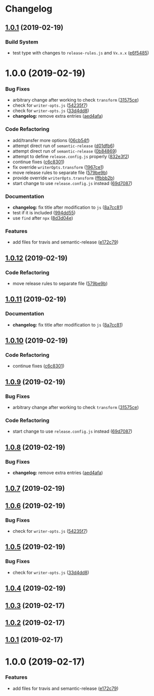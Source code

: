 # Changelog

## [1.0.1](https://github.com/myii/test-travis-ci/compare/V1.0.0...V1.0.1) (2019-02-19)


### Build System

* test type with changes to `release-rules.js` and `Vx.x.x` ([e6f5485](https://github.com/myii/test-travis-ci/commit/e6f5485))

# 1.0.0 (2019-02-19)


### Bug Fixes

* arbitrary change after working to check `transform` ([31575ce](https://github.com/myii/test-travis-ci/commit/31575ce))
* check for `writer-opts.js` ([54235f7](https://github.com/myii/test-travis-ci/commit/54235f7))
* check for `writer-opts.js` ([33d4dd8](https://github.com/myii/test-travis-ci/commit/33d4dd8))
* **changelog:** remove extra entries ([aed4afa](https://github.com/myii/test-travis-ci/commit/aed4afa))


### Code Refactoring

* add/transfer more options ([06cb54f](https://github.com/myii/test-travis-ci/commit/06cb54f))
* attempt direct run of `semantic-release` ([d01dfb6](https://github.com/myii/test-travis-ci/commit/d01dfb6))
* attempt direct run of `semantic-release` ([0b84869](https://github.com/myii/test-travis-ci/commit/0b84869))
* attempt to define `release.config.js` properly ([832e3f2](https://github.com/myii/test-travis-ci/commit/832e3f2))
* continue fixes ([c6c8301](https://github.com/myii/test-travis-ci/commit/c6c8301))
* fix override `writerOpts.transform` ([1967ce1](https://github.com/myii/test-travis-ci/commit/1967ce1))
* move release rules to separate file ([579be9b](https://github.com/myii/test-travis-ci/commit/579be9b))
* provide override `writerOpts.transform` ([ffbbb2b](https://github.com/myii/test-travis-ci/commit/ffbbb2b))
* start change to use `release.config.js` instead ([69d7087](https://github.com/myii/test-travis-ci/commit/69d7087))


### Documentation

* **changelog:** fix title after modification to `js` ([8a7cc81](https://github.com/myii/test-travis-ci/commit/8a7cc81))
* test if it is included ([994dd55](https://github.com/myii/test-travis-ci/commit/994dd55))
* use `find` after `npx` ([8d3d04e](https://github.com/myii/test-travis-ci/commit/8d3d04e))


### Features

* add files for travis and semantic-release ([e172c79](https://github.com/myii/test-travis-ci/commit/e172c79))

## [1.0.12](https://github.com/myii/test-travis-ci/compare/v1.0.11...v1.0.12) (2019-02-19)


### Code Refactoring

* move release rules to separate file ([579be9b](https://github.com/myii/test-travis-ci/commit/579be9b))

## [1.0.11](https://github.com/myii/test-travis-ci/compare/v1.0.10...v1.0.11) (2019-02-19)


### Documentation

* **changelog:** fix title after modification to `js` ([8a7cc81](https://github.com/myii/test-travis-ci/commit/8a7cc81))

## [1.0.10](https://github.com/myii/test-travis-ci/compare/v1.0.9...v1.0.10) (2019-02-19)


### Code Refactoring

* continue fixes ([c6c8301](https://github.com/myii/test-travis-ci/commit/c6c8301))

## [1.0.9](https://github.com/myii/test-travis-ci/compare/v1.0.8...v1.0.9) (2019-02-19)


### Bug Fixes

* arbitrary change after working to check `transform` ([31575ce](https://github.com/myii/test-travis-ci/commit/31575ce))


### Code Refactoring

* start change to use `release.config.js` instead ([69d7087](https://github.com/myii/test-travis-ci/commit/69d7087))

## [1.0.8](https://github.com/myii/test-travis-ci/compare/v1.0.7...v1.0.8) (2019-02-19)


### Bug Fixes

* **changelog:** remove extra entries ([aed4afa](https://github.com/myii/test-travis-ci/commit/aed4afa))

## [1.0.7](https://github.com/myii/test-travis-ci/compare/v1.0.6...v1.0.7) (2019-02-19)

## [1.0.6](https://github.com/myii/test-travis-ci/compare/v1.0.5...v1.0.6) (2019-02-19)


### Bug Fixes

* check for `writer-opts.js` ([54235f7](https://github.com/myii/test-travis-ci/commit/54235f7))

## [1.0.5](https://github.com/myii/test-travis-ci/compare/v1.0.4...v1.0.5) (2019-02-19)


### Bug Fixes

* check for `writer-opts.js` ([33d4dd8](https://github.com/myii/test-travis-ci/commit/33d4dd8))

## [1.0.4](https://github.com/myii/test-travis-ci/compare/v1.0.3...v1.0.4) (2019-02-19)

## [1.0.3](https://github.com/myii/test-travis-ci/compare/v1.0.2...v1.0.3) (2019-02-17)

## [1.0.2](https://github.com/myii/test-travis-ci/compare/v1.0.1...v1.0.2) (2019-02-17)

## [1.0.1](https://github.com/myii/test-travis-ci/compare/v1.0.0...v1.0.1) (2019-02-17)

# 1.0.0 (2019-02-17)


### Features

* add files for travis and semantic-release ([e172c79](https://github.com/myii/test-travis-ci/commit/e172c79))
